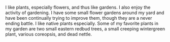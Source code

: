 I like plants, especially flowers, and thus like gardens.  I also enjoy the activity of gardening.  I have some small flower gardens around my yard and have been continually trying to improve them, though they are a never ending battle.  I like native plants especially.  Some of my favorite plants in my garden are two small eastern redbud trees, a small creeping wintergreen plant, various coreopsis, and dead nettle.
